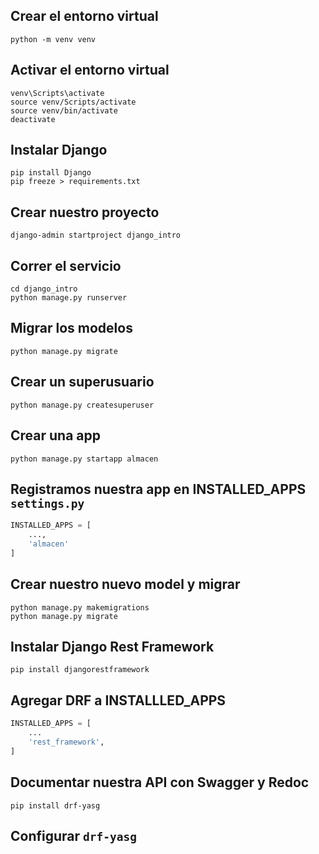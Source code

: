 ## Crear el entorno virtual

```
python -m venv venv
```

## Activar el entorno virtual

```
venv\Scripts\activate
source venv/Scripts/activate
source venv/bin/activate
deactivate
```

## Instalar Django

```
pip install Django
pip freeze > requirements.txt
```

## Crear nuestro proyecto

```
django-admin startproject django_intro
```

## Correr el servicio

```
cd django_intro
python manage.py runserver
```

## Migrar los modelos

```
python manage.py migrate
```

## Crear un superusuario

```
python manage.py createsuperuser
```

## Crear una app

```
python manage.py startapp almacen
```

## Registramos nuestra app en INSTALLED_APPS `settings.py`

```python
INSTALLED_APPS = [
    ...,
    'almacen'
]
```

## Crear nuestro nuevo model y migrar

```
python manage.py makemigrations
python manage.py migrate
```

## Instalar Django Rest Framework

```
pip install djangorestframework
```

## Agregar DRF a INSTALLLED_APPS

```python
INSTALLED_APPS = [
    ...
    'rest_framework',
]
```

## Documentar nuestra API con Swagger y Redoc

```
pip install drf-yasg
```

## Configurar `drf-yasg`